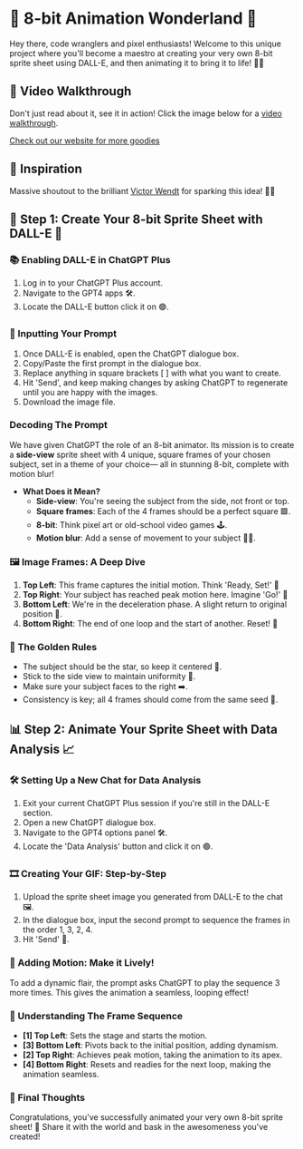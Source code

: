 # 🌟 8-bit Animation Wonderland 🌈
Hey there, code wranglers and pixel enthusiasts! Welcome to this unique project where you'll become a maestro at creating your very own 8-bit sprite sheet using DALL-E, and then animating it to bring it to life! 🎨🌟

## 🎥 Video Walkthrough
Don't just read about it, see it in action! Click the image below for a [video walkthrough](https://www.youtube.com/watch?v=fefLrYgeWTM).

[Check out our website for more goodies](https://www.synapticlabs.ai)

## 🙌 Inspiration
Massive shoutout to the brilliant [Victor Wendt](https://www.linkedin.com/in/victorwendt/) for sparking this idea! 🌟🔥

## 🎨 Step 1: Create Your 8-bit Sprite Sheet with DALL-E 🤖

### 📚 Enabling DALL-E in ChatGPT Plus
1. Log in to your ChatGPT Plus account.
2. Navigate to the GPT4 apps 🛠️.
3. Locate the DALL-E button click it on 🟢.

### 🎤 Inputting Your Prompt
1. Once DALL-E is enabled, open the ChatGPT dialogue box.
2. Copy/Paste the first prompt in the dialogue box.
3. Replace anything in square brackets [ ] with what you want to create.
4. Hit 'Send', and keep making changes by asking ChatGPT to regenerate until you are happy with the images.
5. Download the image file.

### Decoding The Prompt
We have given ChatGPT the role of an 8-bit animator. Its mission is to create a **side-view** sprite sheet with 4 unique, square frames of your chosen subject, set in a theme of your choice— all in stunning 8-bit, complete with motion blur!

- **What Does it Mean?**
  - **Side-view**: You're seeing the subject from the side, not front or top.
  - **Square frames**: Each of the 4 frames should be a perfect square 🟩.
  - **8-bit**: Think pixel art or old-school video games 🕹️.
  - **Motion blur**: Add a sense of movement to your subject 🏃‍♂️.

### 🖼️ Image Frames: A Deep Dive
1. **Top Left**: This frame captures the initial motion. Think 'Ready, Set!' 🏁
2. **Top Right**: Your subject has reached peak motion here. Imagine 'Go!' 🚀
3. **Bottom Left**: We're in the deceleration phase. A slight return to original position 🔄.
4. **Bottom Right**: The end of one loop and the start of another. Reset! 🔄

### 📜 The Golden Rules
- The subject should be the star, so keep it centered 🌟.
- Stick to the side view to maintain uniformity 📏.
- Make sure your subject faces to the right ➡️.
- Consistency is key; all 4 frames should come from the same seed 🌱.


## 📊 Step 2: Animate Your Sprite Sheet with Data Analysis 📈

### 🛠️ Setting Up a New Chat for Data Analysis
1. Exit your current ChatGPT Plus session if you're still in the DALL-E section.
2. Open a new ChatGPT dialogue box.
3. Navigate to the GPT4 options panel 🛠️.
4. Locate the 'Data Analysis' button and click it on 🟢.

### 🎞️ Creating Your GIF: Step-by-Step
1. Upload the sprite sheet image you generated from DALL-E to the chat 🖼️.
2. In the dialogue box, input the second prompt to sequence the frames in the order 1, 3, 2, 4.
3. Hit 'Send' 🚀.

### 🔄 Adding Motion: Make it Lively!
To add a dynamic flair, the prompt asks ChatGPT to play the sequence 3 more times. This gives the animation a seamless, looping effect!

### 🧐 Understanding The Frame Sequence
- **[1] Top Left**: Sets the stage and starts the motion.
- **[3] Bottom Left**: Pivots back to the initial position, adding dynamism.
- **[2] Top Right**: Achieves peak motion, taking the animation to its apex.
- **[4] Bottom Right**: Resets and readies for the next loop, making the animation seamless.

### 🎁 Final Thoughts
Congratulations, you've successfully animated your very own 8-bit sprite sheet! 🎉 Share it with the world and bask in the awesomeness you've created!
